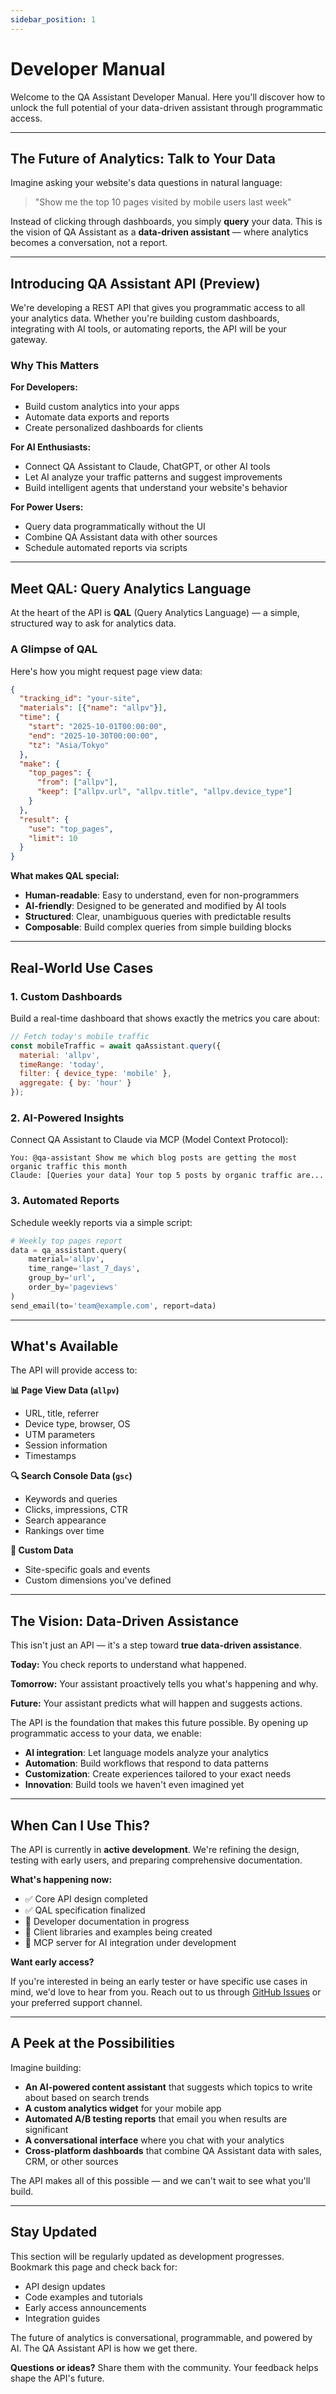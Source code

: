 ```yaml
---
sidebar_position: 1
---
```


# Developer Manual

Welcome to the QA Assistant Developer Manual. Here you'll discover how to unlock the full potential of your data-driven assistant through programmatic access.

---

## The Future of Analytics: Talk to Your Data

Imagine asking your website's data questions in natural language:

> "Show me the top 10 pages visited by mobile users last week"

Instead of clicking through dashboards, you simply **query** your data. This is the vision of QA Assistant as a **data-driven assistant** — where analytics becomes a conversation, not a report.

---

## Introducing QA Assistant API (Preview)

We're developing a REST API that gives you programmatic access to all your analytics data. Whether you're building custom dashboards, integrating with AI tools, or automating reports, the API will be your gateway.

### Why This Matters

**For Developers:**
- Build custom analytics into your apps
- Automate data exports and reports
- Create personalized dashboards for clients

**For AI Enthusiasts:**
- Connect QA Assistant to Claude, ChatGPT, or other AI tools
- Let AI analyze your traffic patterns and suggest improvements
- Build intelligent agents that understand your website's behavior

**For Power Users:**
- Query data programmatically without the UI
- Combine QA Assistant data with other sources
- Schedule automated reports via scripts

---

## Meet QAL: Query Analytics Language

At the heart of the API is **QAL** (Query Analytics Language) — a simple, structured way to ask for analytics data.

### A Glimpse of QAL

Here's how you might request page view data:

```json
{
  "tracking_id": "your-site",
  "materials": [{"name": "allpv"}],
  "time": {
    "start": "2025-10-01T00:00:00",
    "end": "2025-10-30T00:00:00",
    "tz": "Asia/Tokyo"
  },
  "make": {
    "top_pages": {
      "from": ["allpv"],
      "keep": ["allpv.url", "allpv.title", "allpv.device_type"]
    }
  },
  "result": {
    "use": "top_pages",
    "limit": 10
  }
}
```

**What makes QAL special:**

- **Human-readable**: Easy to understand, even for non-programmers
- **AI-friendly**: Designed to be generated and modified by AI tools
- **Structured**: Clear, unambiguous queries with predictable results
- **Composable**: Build complex queries from simple building blocks

---

## Real-World Use Cases

### 1. Custom Dashboards

Build a real-time dashboard that shows exactly the metrics you care about:

```javascript
// Fetch today's mobile traffic
const mobileTraffic = await qaAssistant.query({
  material: 'allpv',
  timeRange: 'today',
  filter: { device_type: 'mobile' },
  aggregate: { by: 'hour' }
});
```

### 2. AI-Powered Insights

Connect QA Assistant to Claude via MCP (Model Context Protocol):

```
You: @qa-assistant Show me which blog posts are getting the most organic traffic this month
Claude: [Queries your data] Your top 5 posts by organic traffic are...
```

### 3. Automated Reports

Schedule weekly reports via a simple script:

```python
# Weekly top pages report
data = qa_assistant.query(
    material='allpv',
    time_range='last_7_days',
    group_by='url',
    order_by='pageviews'
)
send_email(to='team@example.com', report=data)
```

---

## What's Available

The API will provide access to:

**📊 Page View Data (`allpv`)**
- URL, title, referrer
- Device type, browser, OS
- UTM parameters
- Session information
- Timestamps

**🔍 Search Console Data (`gsc`)**
- Keywords and queries
- Clicks, impressions, CTR
- Search appearance
- Rankings over time

**🎯 Custom Data**
- Site-specific goals and events
- Custom dimensions you've defined

---

## The Vision: Data-Driven Assistance

This isn't just an API — it's a step toward **true data-driven assistance**.

**Today:** You check reports to understand what happened.

**Tomorrow:** Your assistant proactively tells you what's happening and why.

**Future:** Your assistant predicts what will happen and suggests actions.

The API is the foundation that makes this future possible. By opening up programmatic access to your data, we enable:

- **AI integration**: Let language models analyze your analytics
- **Automation**: Build workflows that respond to data patterns
- **Customization**: Create experiences tailored to your exact needs
- **Innovation**: Build tools we haven't even imagined yet

---

## When Can I Use This?

The API is currently in **active development**. We're refining the design, testing with early users, and preparing comprehensive documentation.

**What's happening now:**
- ✅ Core API design completed
- ✅ QAL specification finalized
- 🚧 Developer documentation in progress
- 🚧 Client libraries and examples being created
- 🚧 MCP server for AI integration under development

**Want early access?**

If you're interested in being an early tester or have specific use cases in mind, we'd love to hear from you. Reach out to us through [GitHub Issues](https://github.com/quarka-org) or your preferred support channel.

---

## A Peek at the Possibilities

Imagine building:

- **An AI-powered content assistant** that suggests which topics to write about based on search trends
- **A custom analytics widget** for your mobile app
- **Automated A/B testing reports** that email you when results are significant
- **A conversational interface** where you chat with your analytics
- **Cross-platform dashboards** that combine QA Assistant data with sales, CRM, or other sources

The API makes all of this possible — and we can't wait to see what you'll build.

---

## Stay Updated

This section will be regularly updated as development progresses. Bookmark this page and check back for:

- API design updates
- Code examples and tutorials
- Early access announcements
- Integration guides

The future of analytics is conversational, programmable, and powered by AI. The QA Assistant API is how we get there.

**Questions or ideas?** Share them with the community. Your feedback helps shape the API's future.
